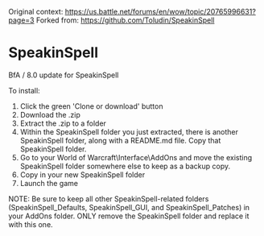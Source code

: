 Original context: https://us.battle.net/forums/en/wow/topic/20765996631?page=3
Forked from: https://github.com/Toludin/SpeakinSpell

# SpeakinSpell
BfA / 8.0 update for SpeakinSpell

To install:

1) Click the green 'Clone or download' button
2) Download the .zip
3) Extract the .zip to a folder
4) Within the SpeakinSpell folder you just extracted, there is another SpeakinSpell folder, along with a README.md file. Copy that SpeakinSpell folder.
5) Go to your World of Warcraft\Interface\AddOns and move the existing SpeakinSpell folder somewhere else to keep as a backup copy.
6) Copy in your new SpeakinSpell folder
7) Launch the game

NOTE: Be sure to keep all other SpeakinSpell-related folders (SpeakinSpell_Defaults, SpeakinSpell_GUI, and SpeakinSpell_Patches) in your AddOns folder. ONLY remove the SpeakinSpell folder and replace it with this one.
